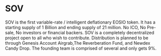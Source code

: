 # SOV
SOV is the first variable-rate / intelligent deflationary EOSIO token.  It has a starting supply of 1 Billion and ending supply of 21 million.  No ICO, No Pre-sale, No investors or financial backers.  SOV is a completely decentralized project open to all who wish to contribute.  Distribution is planned to be through Genesis Account Airgrab,The Reverberation Fund, and Newdex Candy Drop. The founding team is comprised of several and only gets 9%.

